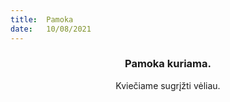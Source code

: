 ```yaml
---
title:  Pamoka
date:   10/08/2021
---
```


### <center>Pamoka kuriama.</center>
<center>Kviečiame sugrįžti vėliau.</center>